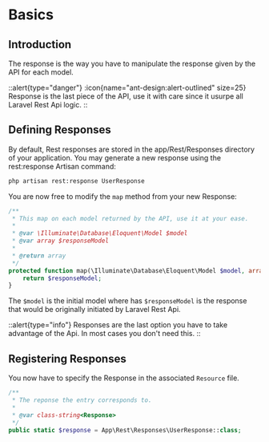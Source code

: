 # Basics

## Introduction

The response is the way you have to manipulate the response given by the API for each model.

::alert{type="danger"}
:icon{name="ant-design:alert-outlined" size=25}&nbsp;
Response is the last piece of the API, use it with care since it usurpe all Laravel Rest Api logic.
::

## Defining Responses

By default, Rest responses are stored in the app/Rest/Responses directory of your application. You may generate a new response using the rest:response Artisan command:

```bash
php artisan rest:response UserResponse
```

You are now free to modify the `map` method from your new Response:

```php
/**
 * This map on each model returned by the API, use it at your ease.
 *
 * @var \Illuminate\Database\Eloquent\Model $model
 * @var array $responseModel
 *
 * @return array
 */
protected function map(\Illuminate\Database\Eloquent\Model $model, array $responseModel) : array {
    return $responseModel;
}
```

The `$model` is the initial model where has `$responseModel` is the response that would be originally initiated by Laravel Rest Api.

::alert{type="info"}
Responses are the last option you have to take advantage of the Api. In most cases you don't need this. 
::

## Registering Responses

You now have to specify the Response in the associated `Resource` file.
```php [UserResource.php]
/**
 * The reponse the entry corresponds to.
 *
 * @var class-string<Response>
 */
public static $response = App\Rest\Responses\UserResponse::class;
```